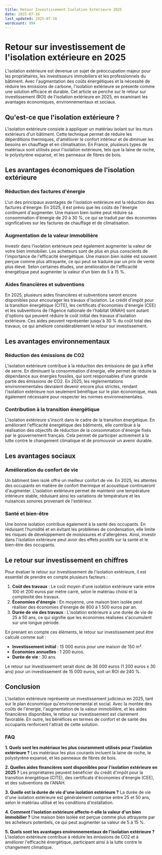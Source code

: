 ```yaml
---
title: Retour Investissement Isolation Extérieure 2025
date: 2025-07-16
last_updated: 2025-07-16
wordcount: 994
---
```


# Retour sur investissement de l'isolation extérieure en 2025

L'isolation extérieure est devenue un sujet de préoccupation majeur pour les propriétaires, les investisseurs immobiliers et les professionnels du bâtiment. Avec l'augmentation des coûts énergétiques et la nécessité de réduire les émissions de carbone, l'isolation extérieure se présente comme une solution efficace et durable. Cet article se penche sur le retour sur investissement (ROI) de l'isolation extérieure en 2025, en examinant les avantages économiques, environnementaux et sociaux.

## Qu'est-ce que l'isolation extérieure ?

L'isolation extérieure consiste à appliquer un matériau isolant sur les murs extérieurs d'un bâtiment. Cette technique permet de réduire les déperditions thermiques, d'améliorer le confort intérieur et de diminuer les besoins en chauffage et en climatisation. En France, plusieurs types de matériaux sont utilisés pour l'isolation extérieure, tels que la laine de roche, le polystyrène expansé, et les panneaux de fibres de bois.

## Les avantages économiques de l'isolation extérieure

### Réduction des factures d'énergie

L'un des principaux avantages de l'isolation extérieure est la réduction des factures d'énergie. En 2025, il est prévu que les coûts de l'énergie continuent d'augmenter. Une maison bien isolée peut réduire sa consommation d'énergie de 20 à 30 %, ce qui se traduit par des économies significatives sur les factures de chauffage et de climatisation.

### Augmentation de la valeur immobilière

Investir dans l'isolation extérieure peut également augmenter la valeur de votre bien immobilier. Les acheteurs sont de plus en plus conscients de l'importance de l'efficacité énergétique. Une maison bien isolée est souvent perçue comme plus attrayante, ce qui peut se traduire par un prix de vente plus élevé. Selon certaines études, une amélioration de l'efficacité énergétique peut augmenter la valeur d'un bien de 5 à 15 %.

### Aides financières et subventions

En 2025, plusieurs aides financières et subventions seront encore disponibles pour encourager les travaux d'isolation. Le crédit d'impôt pour la transition énergétique (CITE), les certificats d'économies d'énergie (CEE) et les subventions de l'Agence nationale de l'habitat (ANAH) sont autant d'options qui peuvent réduire le coût initial des travaux d'isolation extérieure. Ces aides peuvent représenter jusqu'à 30 % du coût total des travaux, ce qui améliore considérablement le retour sur investissement.

## Les avantages environnementaux

### Réduction des émissions de CO2

L'isolation extérieure contribue à la réduction des émissions de gaz à effet de serre. En diminuant la consommation d'énergie, elle permet de réduire la dépendance aux énergies fossiles, qui sont responsables d'une grande partie des émissions de CO2. En 2025, les réglementations environnementales devraient devenir encore plus strictes, rendant l'isolation extérieure non seulement bénéfique sur le plan économique, mais également nécessaire pour respecter les normes environnementales.

### Contribution à la transition énergétique

L'isolation extérieure s'inscrit dans le cadre de la transition énergétique. En améliorant l'efficacité énergétique des bâtiments, elle contribue à la réalisation des objectifs de réduction de la consommation d'énergie fixés par le gouvernement français. Cela permet de participer activement à la lutte contre le changement climatique et de promouvoir un avenir durable.

## Les avantages sociaux

### Amélioration du confort de vie

Un bâtiment bien isolé offre un meilleur confort de vie. En 2025, les attentes des occupants en matière de confort thermique et acoustique continueront d'augmenter. L'isolation extérieure permet de maintenir une température intérieure stable, réduisant ainsi les variations de température et les nuisances sonores provenant de l'extérieur.

### Santé et bien-être

Une bonne isolation contribue également à la santé des occupants. En réduisant l'humidité et en évitant les problèmes de condensation, elle limite les risques de développement de moisissures et d'allergènes. Ainsi, investir dans l'isolation extérieure peut avoir des effets positifs sur la santé et le bien-être des occupants.

## Le retour sur investissement en chiffres

Pour évaluer le retour sur investissement de l'isolation extérieure, il est essentiel de prendre en compte plusieurs facteurs :

1. **Coût des travaux** : Le coût moyen d'une isolation extérieure varie entre 100 et 200 euros par mètre carré, selon le matériau choisi et la complexité des travaux.
2. **Économies d'énergie** : En moyenne, une maison bien isolée peut réaliser des économies d'énergie de 800 à 1 500 euros par an.
3. **Durée de vie des travaux** : L'isolation extérieure a une durée de vie de 25 à 50 ans, ce qui signifie que les économies réalisées s'accumulent sur une longue période.

En prenant en compte ces éléments, le retour sur investissement peut être calculé comme suit :

- **Investissement initial** : 15 000 euros pour une maison de 150 m².
- **Économies annuelles** : 1 200 euros.
- **Durée de vie** : 30 ans.

Le retour sur investissement serait donc de 36 000 euros (1 200 euros x 30 ans) pour un investissement de 15 000 euros, soit un ROI de 240 %.

## Conclusion

L'isolation extérieure représente un investissement judicieux en 2025, tant sur le plan économique qu'environnemental et social. Avec la montée des coûts de l'énergie, l'augmentation de la valeur immobilière, et les aides financières disponibles, le retour sur investissement est clairement favorable. En outre, les bénéfices en termes de confort et de santé des occupants renforcent l'attrait de cette solution.

### FAQ

**1. Quels sont les matériaux les plus couramment utilisés pour l'isolation extérieure ?**
Les matériaux les plus courants incluent la laine de roche, le polystyrène expansé, et les panneaux de fibres de bois.

**2. Quelles aides financières sont disponibles pour l'isolation extérieure en 2025 ?**
Les propriétaires peuvent bénéficier du crédit d'impôt pour la transition énergétique (CITE), des certificats d'économies d'énergie (CEE), et des subventions de l'ANAH.

**3. Quelle est la durée de vie d'une isolation extérieure ?**
La durée de vie d'une isolation extérieure est généralement comprise entre 25 et 50 ans, selon le matériau utilisé et les conditions d'installation.

**4. Comment l'isolation extérieure affecte-t-elle la valeur d'un bien immobilier ?**
Une maison bien isolée est perçue comme plus attrayante par les acheteurs potentiels, ce qui peut augmenter sa valeur de 5 à 15 %.

**5. Quels sont les avantages environnementaux de l'isolation extérieure ?**
L'isolation extérieure contribue à réduire les émissions de CO2 et à améliorer l'efficacité énergétique, participant ainsi à la lutte contre le changement climatique.